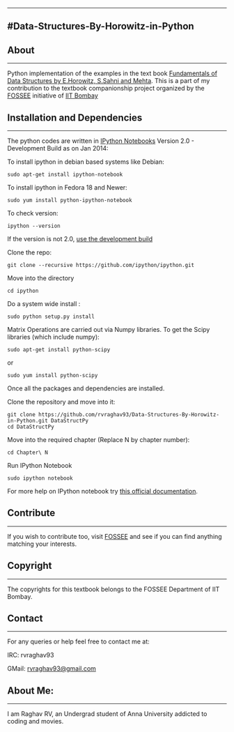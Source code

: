 ------------------------------
#Data-Structures-By-Horowitz-in-Python
------------------------------

## About
------------------------------

Python implementation of the examples in the text book [Fundamentals of Data Structures by E.Horowitz, S.Sahni and Mehta](http://www.amazon.in/dp/8173716064/ref=cm_sw_r_tw_dp_P0I9sb188T11M).
This is a part of my contribution to the textbook companionship project organized by the [FOSSEE](http://python.fossee.in/) initiative of [IIT Bombay](https://www.iitb.ac.in/)

## Installation and Dependencies
------------------------------

The python codes are written in [IPython Notebooks](http://ipython.org/notebook.html) Version 2.0 - Development Build as on Jan 2014:

To install ipython in debian based systems like Debian:
    
    sudo apt-get install ipython-notebook

To install ipython in Fedora 18 and Newer:
    
    sudo yum install python-ipython-notebook

To check version:
    
    ipython --version

If the version is not 2.0, [use the development build](https://github.com/ipython/ipython)

Clone the repo:

    git clone --recursive https://github.com/ipython/ipython.git

Move into the directory

    cd ipython

Do a system wide install :

    sudo python setup.py install

Matrix Operations are carried out via Numpy libraries.
To get the Scipy libraries (which include numpy):

    sudo apt-get install python-scipy

or 

    sudo yum install python-scipy

Once all the packages and dependencies are installed.

Clone the repository and move into it:

    git clone https://github.com/rvraghav93/Data-Structures-By-Horowitz-in-Python.git DataStructPy
    cd DataStructPy

Move into the required chapter (Replace N by chapter number):

    cd Chapter\ N

Run IPython Notebook

    sudo ipython notebook
    
    
For more help on IPython notebook try [this official documentation](http://ipython.org/ipython-doc/stable/interactive/notebook.html).

## Contribute
----------------------

If you wish to contribute too, visit [FOSSEE](http://fossee.in/) and see if you can find anything matching your interests.

## Copyright
-----------------------

The copyrights for this textbook belongs to the FOSSEE Department of IIT Bombay.

## Contact

-----------------------

For any queries or help feel free to contact me at:

IRC:      rvraghav93

GMail:    rvraghav93@gmail.com

## About Me:

-----------------------

I am Raghav RV, an Undergrad student of Anna University addicted to coding and movies.
